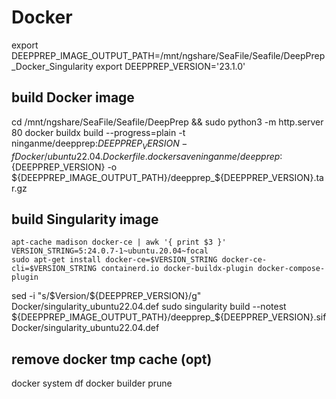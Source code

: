 # Docker
export DEEPPREP_IMAGE_OUTPUT_PATH=/mnt/ngshare/SeaFile/Seafile/DeepPrep_Docker_Singularity
export DEEPPREP_VERSION='23.1.0'

## build Docker image
cd /mnt/ngshare/SeaFile/Seafile/DeepPrep && sudo python3 -m http.server 80
docker buildx build --progress=plain -t ninganme/deepprep:${DEEPPREP_VERSION} -f Docker/ubuntu22.04.Dockerfile .
docker save ninganme/deepprep:${DEEPPREP_VERSION} -o ${DEEPPREP_IMAGE_OUTPUT_PATH}/deepprep_${DEEPPREP_VERSION}.tar.gz

## build Singularity image
```
apt-cache madison docker-ce | awk '{ print $3 }'
VERSION_STRING=5:24.0.7-1~ubuntu.20.04~focal
sudo apt-get install docker-ce=$VERSION_STRING docker-ce-cli=$VERSION_STRING containerd.io docker-buildx-plugin docker-compose-plugin
```

sed -i "s/\$Version/${DEEPPREP_VERSION}/g" Docker/singularity_ubuntu22.04.def
sudo singularity build --notest ${DEEPPREP_IMAGE_OUTPUT_PATH}/deepprep_${DEEPPREP_VERSION}.sif Docker/singularity_ubuntu22.04.def

## remove docker tmp cache (opt)
docker system df
docker builder prune
